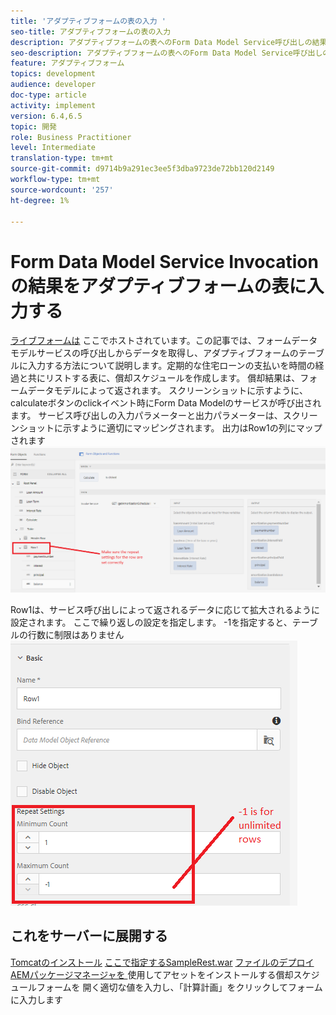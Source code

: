 ```yaml
---
title: 'アダプティブフォームの表の入力 '
seo-title: アダプティブフォームの表の入力
description: アダプティブフォームの表へのForm Data Model Service呼び出しの結果の入力
seo-description: アダプティブフォームの表へのForm Data Model Service呼び出しの結果の入力
feature: アダプティブフォーム
topics: development
audience: developer
doc-type: article
activity: implement
version: 6.4,6.5
topic: 開発
role: Business Practitioner
level: Intermediate
translation-type: tm+mt
source-git-commit: d9714b9a291ec3ee5f3dba9723de72bb120d2149
workflow-type: tm+mt
source-wordcount: '257'
ht-degree: 1%

---
```



# Form Data Model Service Invocationの結果をアダプティブフォームの表に入力する

[ライブフォームは](https://forms.enablementadobe.com/content/dam/formsanddocuments/amortization/jcr:content?wcmmode=disabled)
ここでホストされています。この記事では、フォームデータモデルサービスの呼び出しからデータを取得し、アダプティブフォームのテーブルに入力する方法について説明します。定期的な住宅ローンの支払いを時間の経過と共にリストする表に、償却スケジュールを作成します。 償却結果は、フォームデータモデルによって返されます。 スクリーンショットに示すように、calculateボタンのclickイベント時にForm Data Modelのサービスが呼び出されます。 サービス呼び出しの入力パラメーターと出力パラメーターは、スクリーンショットに示すように適切にマッピングされます。 出力はRow1の列にマップされます
![clickevent](assets/amortization.PNG)

Row1は、サービス呼び出しによって返されるデータに応じて拡大されるように設定されます。 ここで繰り返しの設定を指定します。 -1を指定すると、テーブルの行数に制限はありません
![Row1](assets/rowconfiguration.PNG)

## これをサーバーに展開する

[Tomcatのインストール](/help/forms/ic-print-channel-tutorial/set-up-tomcat.md)
[ここで指定するSampleRest.war](https://forms.enablementadobe.com/content/DemoServerBundles/SampleRest.war)
[ファイルのデプロイAEMパッケージマネージャを ](assets/amortizationschedule.zip) 使用してアセットをインストールする償却スケジュールフォームを
[](http://localhost:4502/content/dam/formsanddocuments/amortization/jcr:content?wcmmode=disabled)
開く適切な値を入力し、「計算計画」をクリックしてフォームに入力します


